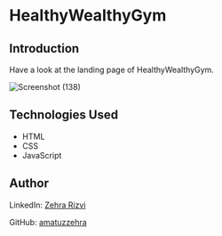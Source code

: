 # HealthyWealthyGym
## Introduction
Have a look at the landing page of HealthyWealthyGym.

![Screenshot (138)](https://github.com/amatuzzehra/HealthyWealthyGym/assets/126327155/8376cbaa-61e6-454b-af5a-7f161e15929d)

## Technologies Used
* HTML
* CSS
* JavaScript

## Author 
LinkedIn: [Zehra Rizvi](https://www.linkedin.com/in/zehra-rizvi-6060aa16a/)

GitHub: [amatuzzehra](https://github.com/amatuzzehra)

